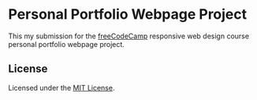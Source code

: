 # Personal Portfolio Webpage Project

This my submission for the [freeCodeCamp](freeCodeCamp.org) responsive web design course personal portfolio webpage project.

## License

Licensed under the [MIT License](./LICENSE).
